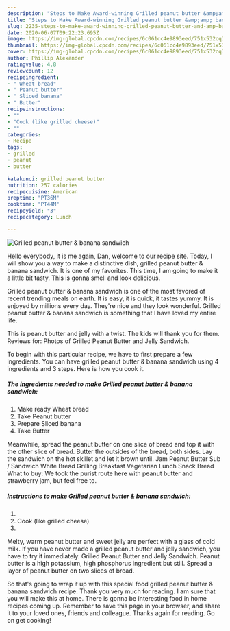 ```yaml
---
description: "Steps to Make Award-winning Grilled peanut butter &amp;amp; banana sandwich"
title: "Steps to Make Award-winning Grilled peanut butter &amp;amp; banana sandwich"
slug: 2235-steps-to-make-award-winning-grilled-peanut-butter-and-amp-banana-sandwich
date: 2020-06-07T09:22:23.695Z
image: https://img-global.cpcdn.com/recipes/6c061cc4e9893eed/751x532cq70/grilled-peanut-butter-banana-sandwich-recipe-main-photo.jpg
thumbnail: https://img-global.cpcdn.com/recipes/6c061cc4e9893eed/751x532cq70/grilled-peanut-butter-banana-sandwich-recipe-main-photo.jpg
cover: https://img-global.cpcdn.com/recipes/6c061cc4e9893eed/751x532cq70/grilled-peanut-butter-banana-sandwich-recipe-main-photo.jpg
author: Phillip Alexander
ratingvalue: 4.8
reviewcount: 12
recipeingredient:
- " Wheat bread"
- " Peanut butter"
- " Sliced banana"
- " Butter"
recipeinstructions:
- ""
- "Cook (like grilled cheese)"
- ""
categories:
- Recipe
tags:
- grilled
- peanut
- butter

katakunci: grilled peanut butter 
nutrition: 257 calories
recipecuisine: American
preptime: "PT36M"
cooktime: "PT44M"
recipeyield: "3"
recipecategory: Lunch

---
```



![Grilled peanut butter &amp; banana sandwich](https://img-global.cpcdn.com/recipes/6c061cc4e9893eed/751x532cq70/grilled-peanut-butter-banana-sandwich-recipe-main-photo.jpg)

Hello everybody, it is me again, Dan, welcome to our recipe site. Today, I will show you a way to make a distinctive dish, grilled peanut butter &amp; banana sandwich. It is one of my favorites. This time, I am going to make it a little bit tasty. This is gonna smell and look delicious.

Grilled peanut butter &amp; banana sandwich is one of the most favored of recent trending meals on earth. It is easy, it is quick, it tastes yummy. It is enjoyed by millions every day. They're nice and they look wonderful. Grilled peanut butter &amp; banana sandwich is something that I have loved my entire life.

This is peanut butter and jelly with a twist. The kids will thank you for them. Reviews for: Photos of Grilled Peanut Butter and Jelly Sandwich.


To begin with this particular recipe, we have to first prepare a few ingredients. You can have grilled peanut butter &amp; banana sandwich using 4 ingredients and 3 steps. Here is how you cook it.

<!--inarticleads1-->

##### The ingredients needed to make Grilled peanut butter &amp; banana sandwich:

1. Make ready  Wheat bread
1. Take  Peanut butter
1. Prepare  Sliced banana
1. Take  Butter


Meanwhile, spread the peanut butter on one slice of bread and top it with the other slice of bread. Butter the outsides of the bread, both sides. Lay the sandwich on the hot skillet and let it brown until. Jam Peanut Butter Sub / Sandwich White Bread Grilling Breakfast Vegetarian Lunch Snack Bread What to buy: We took the purist route here with peanut butter and strawberry jam, but feel free to. 

<!--inarticleads2-->

##### Instructions to make Grilled peanut butter &amp; banana sandwich:

1. 
1. Cook (like grilled cheese)
1. 


Melty, warm peanut butter and sweet jelly are perfect with a glass of cold milk. If you have never made a grilled peanut butter and jelly sandwich, you have to try it immediately. Grilled Peanut Butter and Jelly Sandwich. Peanut butter is a high potassium, high phosphorus ingredient but still. Spread a layer of peanut butter on two slices of bread. 

So that's going to wrap it up with this special food grilled peanut butter &amp; banana sandwich recipe. Thank you very much for reading. I am sure that you will make this at home. There is gonna be interesting food in home recipes coming up. Remember to save this page in your browser, and share it to your loved ones, friends and colleague. Thanks again for reading. Go on get cooking!
